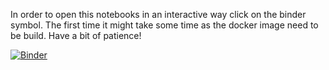 In order to open this notebooks in an interactive way click on the binder symbol. The first time it might take some time as the docker image need to be build. Have a bit of patience!

[![Binder](https://mybinder.org/badge_logo.svg)](https://mybinder.org/v2/gh/sara-nl/QuantumComputing/master?labpath=workshops%2FQAL%2Fnotebooks%2FIndex.ipynb)
